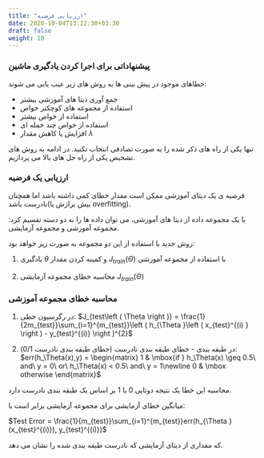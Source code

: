 ```yaml
---
title: "ارزیابی فرضیه"
date: 2020-10-04T13:22:30+03:30
draft: false
weight: 10
---
```



### پیشنهاداتی برای اجرا کردن یادگیری ماشین

خطاهای موجود در پیش بینی ها به روش های زیر عیب یابی می شوند:

* جمع آوری دیتا های آموزشی بیشتر
* استفاده از مجموعه های کوچکتر خواص 
* استفاده از خواص بیشتر
* استفاده از خواص چند جمله ای
* افزایش یا کاهش مقدار $\lambda$

تنها یکی از راه های ذکر شده را به صورت تصادفی انتخاب نکنید. در ادامه به روش های تشخیص یکی از راه حل های بالا می پردازیم.

### ارزیابی یک فرضیه

فرضیه ی یک دیتای آموزشی ممکن است مقدار خطای کمی داشته باشد اما همچنان نادرست باشد(بیش برازش یا overfitting).

با یک مجموعه داده از دیتا های آموزشی، می توان داده ها را به دو دسته تقسیم کرد: مجموعه آموزشی و مجموعه آزمایشی.

روش جدید با استفاده از این دو مجموعه به صورت زیر خواهد بود:
1. یادگیری $\theta$ و کمینه کردن مقدار $J_{train}\left ( \Theta  \right )$ با استفاده از مجموعه آموزشی

2. محاسبه خطای مجموعه آزمایشی $J_{train}\left ( \Theta  \right )$

### محاسبه خطای مجموعه آموزشی 
1. در رگرسیون خطی: $J_{test\left ( \Theta  \right )} = \frac{1}{2m_{test}}\sum_{i=1}^{m_{test}}\left ( h_{\Theta }\left ( x_{test}^{(i) } \right ) - y_{test}^{(i)} \right )^{2}$

<!-- check -->
2. در طبقه بندی - خطای طبقه بندی نادرست (خطای طبقه بندی نادرست 0/1):
<br>$err(h_\Theta(x),y) = \begin{matrix} 1 & \mbox{if } h_\Theta(x) \geq 0.5\ and\ y = 0\ or\ h_\Theta(x) < 0.5\ and\ y = 1\newline 0 & \mbox otherwise \end{matrix}$

محاسبه این خطا یک نتیجه دوتایی 0 یا 1 بر اساس یک طبقه بندی نادرست دارد.

میانگین خطای آزمایشی برای مجموعه آزمایشی برابر است با:

$Test Error = \frac{1}{m_{test}}\sum_{i=1}^{m_{test}}err(h_{\Theta }(x_{test}^{(i)}), y_{test}^{(i)})$

که مقداری از دیتای آزمایشی که نادرست طبقه بندی شده را نشان می دهد.